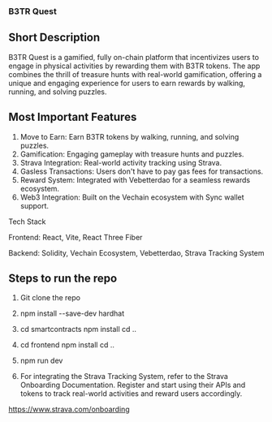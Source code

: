 ### B3TR Quest

## Short Description
B3TR Quest is a gamified, fully on-chain platform that incentivizes users to engage in physical activities by rewarding them with B3TR tokens. The app combines the thrill of treasure hunts with real-world gamification, offering a unique and engaging experience for users to earn rewards by walking, running, and solving puzzles.

## Most Important Features

1. Move to Earn: Earn B3TR tokens by walking, running, and solving puzzles.
2. Gamification: Engaging gameplay with treasure hunts and puzzles.
3. Strava Integration: Real-world activity tracking using Strava.
4. Gasless Transactions: Users don't have to pay gas fees for transactions.
5. Reward System: Integrated with Vebetterdao for a seamless rewards ecosystem.
6. Web3 Integration: Built on the Vechain ecosystem with Sync wallet support.

Tech Stack

Frontend:
React,
Vite,
React Three Fiber


Backend:
Solidity,
Vechain Ecosystem,
Vebetterdao,
Strava Tracking System

## Steps to run the repo 

1.  Git clone the repo 
2. npm install --save-dev hardhat
3. cd smartcontracts
npm install
cd ..

4. cd frontend
npm install
cd ..

5. npm run dev

6.  For integrating the Strava Tracking System, refer to the Strava Onboarding Documentation. Register and start using their APIs and tokens to track real-world activities and reward users accordingly.

https://www.strava.com/onboarding